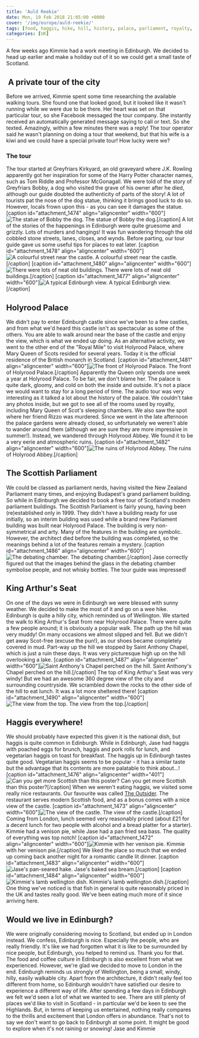 ```yaml
---
title: 'Auld Reekie'
date: Mon, 19 Feb 2018 21:05:00 +0000
cover: '/img/europe/auld-reekie/'
tags: [food, haggis, hike, hill, history, palace, parliament, royalty, ruin, scotland, tour, weather]
categories: [UK]
---
```


A few weeks ago Kimmie had a work meeting in Edinburgh. We decided to head up earlier and make a holiday out of it so we could get a small taste of Scotland.

 A private tour of the city
---------------------------

Before we arrived, Kimmie spent some time researching the available walking tours. She found one that looked good, but it looked like it wasn't running while we were due to be there. Her heart was set on that particular tour, so she Facebook messaged the tour company. She instantly received an automatically generated message saying to call or text. So she texted. Amazingly, within a few minutes there was a reply! The tour operator said he wasn't planning on doing a tour that weekend, but that his wife is a kiwi and we could have a special private tour! How lucky were we?

### The tour

The tour started at Greyfriars Kirkyard, an old graveyard where J.K. Rowling apparently got her inspiration for some of the Harry Potter character names, such as Tom Riddle and Professor McGonagall. We were told of the story of Greyfriars Bobby, a dog who visited the grave of his owner after he died, although our guide doubted the authenticity of parts of the story! A lot of tourists pat the nose of the dog statue, thinking it brings good luck to do so. However, locals frown upon this - as you can see it damages the statue. \[caption id="attachment_1474" align="aligncenter" width="600"\]![The statue of Bobby the dog.](http://coupleofkiwis.com/wp-content/uploads/2018/02/ed-bobbys-600x337.jpg) The statue of Bobby the dog.\[/caption\] A lot of the stories of the happenings in Edinburgh were quite gruesome and grizzly. Lots of murders and hangings! It was fun wandering through the old cobbled stone streets, lanes, closes, and wynds. Before parting, our tour guide gave us some useful tips for places to eat later. \[caption id="attachment_1478" align="aligncenter" width="600"\]![A colourful street near the castle.](http://coupleofkiwis.com/wp-content/uploads/2018/02/ed-3-600x387.jpg) A colourful street near the castle.\[/caption\] \[caption id="attachment_1480" align="aligncenter" width="600"\]![There were lots of neat old buildings.](http://coupleofkiwis.com/wp-content/uploads/2018/02/ed-5-600x338.jpg) There were lots of neat old buildings.\[/caption\] \[caption id="attachment_1477" align="aligncenter" width="600"\]![A typical Edinburgh view.](http://coupleofkiwis.com/wp-content/uploads/2018/02/ed-castle-1-600x337.jpg) A typical Edinburgh view.\[/caption\]

Holyrood Palace
---------------

We didn't pay to enter Edinburgh castle since we've been to a few castles, and from what we'd heard this castle isn't as spectacular as some of the others. You are able to walk around near the base of the castle and enjoy the view, which is what we ended up doing. As an alternative activity, we went to the other end of the "Royal Mile" to visit Holyrood Palace, where Mary Queen of Scots resided for several years. Today it is the official residence of the British monarch in Scotland. \[caption id="attachment_1481" align="aligncenter" width="600"\]![The front of Holyrood Palace.](http://coupleofkiwis.com/wp-content/uploads/2018/02/ed-entry-holyrood-palace-600x338.jpg) The front of Holyrood Palace.\[/caption\] Apparently the Queen only spends one week a year at Holyrood Palace. To be fair, we don't blame her. The palace is quite dark, gloomy, and cold on both the inside and outside. It's not a place we would want to stay for a long period of time. The audio tour was very interesting as it talked a lot about the history of the palace. We couldn't take any photos inside, but we got to see all of the rooms used by royalty, including Mary Queen of Scot's sleeping chambers. We also saw the spot where her friend Rizzo was murdered. Since we went in the late afternoon the palace gardens were already closed, so unfortunately we weren't able to wander around them (although we are sure they are more impressive in summer!). Instead, we wandered through Holyrood Abbey. We found it to be a very eerie and atmospheric ruins. \[caption id="attachment_1482" align="aligncenter" width="600"\]![The ruins of Holyrood Abbey.](http://coupleofkiwis.com/wp-content/uploads/2018/02/ed-holyrood-600x338.jpg) The ruins of Holyrood Abbey.\[/caption\]

The Scottish Parliament
-----------------------

We could be classed as parliament nerds, having visited the New Zealand Parliament many times, and enjoying Budapest's grand parliament building. So while in Edinburgh we decided to book a free tour of Scotland's modern parliament buildings. The Scottish Parliament is fairly young, having been (re)established only in 1999. They didn't have a building ready for use initially, so an interim building was used while a brand new Parliament building was built near Holyrood Palace. The building is very non-symmetrical and arty. Many of the features in the building are symbolic. However, the architect died before the building was completed, so the meanings behind a lot of the features remain a mystery. \[caption id="attachment_1486" align="aligncenter" width="600"\]![The debating chamber.](http://coupleofkiwis.com/wp-content/uploads/2018/02/ed-scot-parl-600x338.jpg) The debating chamber.\[/caption\] Jase correctly figured out that the images behind the glass in the debating chamber symbolise people, and not whisky bottles. The tour guide was impressed!

King Arthur's Seat
------------------

On one of the days we were in Edinburgh we were blessed with sunny weather. We decided to make the most of it and go on a wee hike. Edinburgh is quite a hilly city, which reminded us of Wellington. We started the walk to King Arthur's Seat from near Holyrood Palace. There were quite a few people around; it is obviously a popular walk. The path up the hill was very muddy! On many occasions we almost slipped and fell. But we didn't get away Scot-free (excuse the pun!), as our shoes became completely covered in mud. Part-way up the hill we stopped by Saint Anthony Chapel, which is just a ruin these days. It was very picturesque high up on the hill overlooking a lake. \[caption id="attachment_1487" align="aligncenter" width="600"\]![Saint Anthony's Chapel perched on the hill.](http://coupleofkiwis.com/wp-content/uploads/2018/02/ed-7-600x338.jpg) Saint Anthony's Chapel perched on the hill.\[/caption\] The top of King Arthur's Seat was very windy! But we had an awesome 360 degree view of the city and surrounding countryside. We scrambled down the rocks to the other side of the hill to eat lunch. It was a lot more sheltered there! \[caption id="attachment_1490" align="aligncenter" width="600"\]![The view from the top.](http://coupleofkiwis.com/wp-content/uploads/2018/02/ed-arthurs-seat-2-600x338.jpg) The view from the top.\[/caption\]

Haggis everywhere!
------------------

We should probably have expected this given it is the national dish, but haggis is quite common in Edinburgh. While in Edinburgh, Jase had haggis with poached eggs for brunch, haggis and pork rolls for lunch, and vegetarian haggis on toast for breakfast. The haggis up in Edinburgh tastes quite good. Vegetarian haggis seems to be popular - it has a similar taste but the advantage that its contents are more palatable to think about...! \[caption id="attachment_1476" align="aligncenter" width="401"\]![Can you get more Scottish than this poster?](http://coupleofkiwis.com/wp-content/uploads/2018/02/haggis-burritto-401x600.jpg) Can you get more Scottish than this poster?\[/caption\] When we weren't eating haggis, we visited some really nice restaurants. Our favourite was called [The Outsider](http://www.theoutsiderrestaurant.com/). The restaurant serves modern Scottish food, and as a bonus comes with a nice view of the castle. \[caption id="attachment_1473" align="aligncenter" width="600"\]![The view of the castle.](http://coupleofkiwis.com/wp-content/uploads/2018/02/ed-2-600x338.jpg) The view of the castle.\[/caption\] Coming from London, lunch seemed very reasonably priced (about £21 for a decent lunch for two people with alcohol and a bread platter for a starter). Kimmie had a venison pie, while Jase had a pan fried sea bass. The quality of everything was top notch! \[caption id="attachment_1472" align="aligncenter" width="600"\]![Kimmie with her venison pie.](http://coupleofkiwis.com/wp-content/uploads/2018/02/ed-outsider-600x338.jpg) Kimmie with her venison pie.\[/caption\] We liked the place so much that we ended up coming back another night for a romantic candle lit dinner. \[caption id="attachment_1483" align="aligncenter" width="600"\]![Jase's pan-seared hake.](http://coupleofkiwis.com/wp-content/uploads/2018/02/ed-outsider-2-600x338.jpg) Jase's baked sea bream.\[/caption\] \[caption id="attachment_1484" align="aligncenter" width="600"\]![Kimmie's lamb wellington dish.](http://coupleofkiwis.com/wp-content/uploads/2018/02/ed-outsider-3-600x338.jpg) Kimmie's lamb wellington dish.\[/caption\] One thing we've noticed is that fish in general is quite reasonably priced in the UK and tastes really good. We've been eating much more of it since arriving here.

Would we live in Edinburgh?
---------------------------

We were originally considering moving to Scotland, but ended up in London instead. We confess, Edinburgh is nice. Especially the people, who are really friendly. It's like we had forgotten what it is like to be surrounded by nice people, but Edinburgh, you helped to remind us. Thank you for that. The food and coffee culture in Edinburgh is also excellent from what we experienced. However, we're glad we decided to move to London in the end. Edinburgh reminds us strongly of Wellington, being a small, windy, hilly, easily walkable city. Apart from the architecture, it didn't really feel too different from home, so Edinburgh wouldn't have satisfied our desire to experience a different way of life. After spending a few days in Edinburgh we felt we'd seen a lot of what we wanted to see. There are still plenty of places we'd like to visit in Scotland - in particular we'd be keen to see the Highlands. But, in terms of keeping us entertained, nothing really compares to the thrills and excitement that London offers in abundance. That's not to say we don't want to go back to Edinburgh at some point. It might be good to explore when it's not raining or snowing! Jase and Kimmie